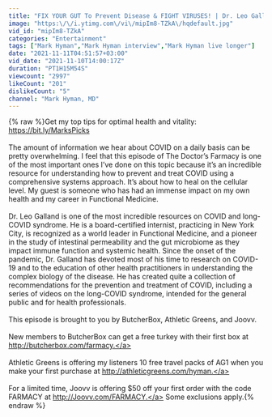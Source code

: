 ```yaml
---
title: "FIX YOUR GUT To Prevent Disease & FIGHT VIRUSES! | Dr. Leo Galland & Mark Hyman"
image: "https:\/\/i.ytimg.com\/vi\/mipIm8-TZkA\/hqdefault.jpg"
vid_id: "mipIm8-TZkA"
categories: "Entertainment"
tags: ["Mark Hyman","Mark Hyman interview","Mark Hyman live longer"]
date: "2021-11-11T04:51:57+03:00"
vid_date: "2021-11-10T14:00:17Z"
duration: "PT1H15M54S"
viewcount: "2997"
likeCount: "201"
dislikeCount: "5"
channel: "Mark Hyman, MD"
---
```

{% raw %}Get my top tips for optimal health and vitality: <a rel="nofollow" target="blank" href="https://bit.ly/MarksPicks">https://bit.ly/MarksPicks</a><br /><br />The amount of information we hear about COVID on a daily basis can be pretty overwhelming. I feel that this episode of The Doctor’s Farmacy is one of the most important ones I’ve done on this topic because it’s an incredible resource for understanding how to prevent and treat COVID using a comprehensive systems approach. It’s about how to heal on the cellular level. My guest is someone who has had an immense impact on my own health and my career in Functional Medicine. <br /><br />Dr. Leo Galland is one of the most incredible resources on COVID and long-COVID syndrome. He is a board-certified internist, practicing in New York City, is recognized as a world leader in Functional Medicine, and a pioneer in the study of intestinal permeability and the gut microbiome as they impact immune function and systemic health. Since the onset of the pandemic, Dr. Galland has devoted most of his time to research on COVID-19 and to the education of other health practitioners in understanding the complex biology of the disease. He has created quite a collection of recommendations for the prevention and treatment of COVID, including a series of videos on the long-COVID syndrome, intended for the general public and for health professionals.<br /><br />This episode is brought to you by ButcherBox, Athletic Greens, and Joovv.<br /><br />New members to ButcherBox can get a free turkey with their first box at <a rel="nofollow" target="blank" href="http://butcherbox.com/farmacy.">http://butcherbox.com/farmacy.</a><br /><br />Athletic Greens is offering my listeners 10 free travel packs of AG1 when you make your first purchase at <a rel="nofollow" target="blank" href="http://athleticgreens.com/hyman.">http://athleticgreens.com/hyman.</a><br /><br />For a limited time, Joovv is offering $50 off your first order with the code FARMACY at <a rel="nofollow" target="blank" href="http://Joovv.com/FARMACY.">http://Joovv.com/FARMACY.</a> Some exclusions apply.{% endraw %}
